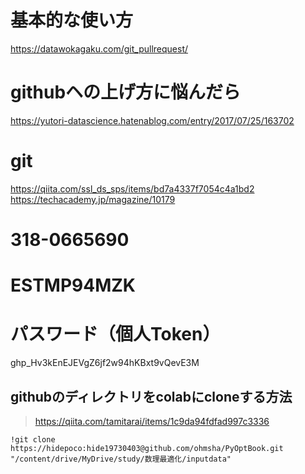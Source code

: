 # 基本的な使い方
https://datawokagaku.com/git_pullrequest/

# githubヘの上げ方に悩んだら
https://yutori-datascience.hatenablog.com/entry/2017/07/25/163702

# git
https://qiita.com/ssl_ds_sps/items/bd7a4337f7054c4a1bd2
https://techacademy.jp/magazine/10179

# 318-0665690
# ESTMP94MZK

# パスワード（個人Token）
ghp_Hv3kEnEJEVgZ6jf2w94hKBxt9vQevE3M

## githubのディレクトリをcolabにcloneする方法
> https://qiita.com/tamitarai/items/1c9da94fdfad997c3336

```
!git clone  https://hidepoco:hide19730403@github.com/ohmsha/PyOptBook.git "/content/drive/MyDrive/study/数理最適化/inputdata"

```
